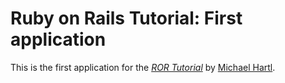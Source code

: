 # Ruby on Rails Tutorial: First application

This is the first application for the [*ROR Tutorial*](http://railsturtorial.org) 
by [Michael Hartl](http://michaelhartl.com/).
